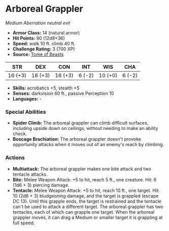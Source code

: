 # Arboreal Grappler

*Medium* *Aberration* *neutral evil*

- **Armor Class:** 14 (natural armor)
- **Hit Points:** 90 (12d8+36)
- **Speed:** walk 10 ft. climb 40 ft.
- **Challenge Rating:** 3 (700 XP)
- **Source:** [Tome of Beasts](https://koboldpress.com/kpstore/product/tome-of-beasts-for-5th-edition-print/)

| STR | DEX | CON | INT | WIS | CHA |
| --- | --- | --- | --- | --- | --- |
| 16 (+3) | 16 (+3) | 16 (+3) | 6 (-2) | 10 (+0) | 6 (-2) |

- **Skills:** acrobatics +5, stealth +5
- **Senses:** darkvision 60 ft., passive Perception 10
- **Languages:** -
### Special Abilities
- **Spider Climb:** The arboreal grappler can climb difficult surfaces, including upside down on ceilings, without needing to make an ability check.
- **Boscage Brachiation:** The arboreal grappler doesn't provoke opportunity attacks when it moves out of an enemy's reach by climbing.
### Actions
- **Multiattack:** The arboreal grappler makes one bite attack and two tentacle attacks.
- **Bite:** Melee Weapon Attack: +5 to hit, reach 5 ft., one creature. Hit: 6 (1d6 + 3) piercing damage.
- **Tentacle:** Melee Weapon Attack: +5 to hit, reach 10 ft., one target. Hit: 10 (2d6 + 3) bludgeoning damage, and the target is grappled (escape DC 13). Until this grapple ends, the target is restrained and the tentacle can't be used to attack a different target. The arboreal grappler has two tentacles, each of which can grapple one target. When the arboreal grappler moves, it can drag a Medium or smaller target it is grappling at full speed.
